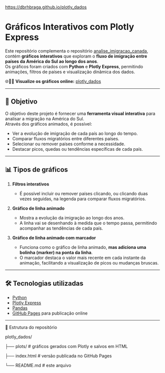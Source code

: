 
https://dbrhbraga.github.io/plotly_dados
# Gráficos Interativos com Plotly Express

Este repositório complementa o repositório [analise_imigracao_canada](https://github.com/dbrhbraga/analise_imigracao_canada),  contém **gráficos interativos** que exploram o **fluxo de imigração entre países da América do Sul ao longo dos anos**.  
Os gráficos foram criados com **Python** e **Plotly Express**, permitindo animações, filtros de países e visualização dinâmica dos dados.

🌐🔗🚨 **Visualize os gráficos online:**  [plotly_dados](https://dbrhbraga.github.io/plotly_dados)

---

## 🎯 Objetivo

O objetivo deste projeto é fornecer uma **ferramenta visual interativa** para analisar a migração na América do Sul.  
Através dos gráficos animados, é possível:

- Ver a evolução de imigração de cada país ao longo do tempo.  
- Comparar fluxos migratórios entre diferentes países.  
- Selecionar ou remover países conforme a necessidade.  
- Destacar picos, quedas ou tendências específicas de cada país.

---

## 📊 Tipos de gráficos

1. **Filtros interativos**  
   - É possível incluir ou remover países clicando, ou clicando duas vezes seguidas, na legenda para comparar fluxos migratórios.

2. **Gráfico de linha animado**  
   - Mostra a evolução da imigração ao longo dos anos.  
   - A linha vai se desenhando à medida que o tempo passa, permitindo acompanhar as tendências de cada país.

3. **Gráfico de linha animado com marcador**  
   - Funciona como o gráfico de linha animado, **mas adiciona uma bolinha (marker) na ponta da linha**.  
   - O marcador destaca o valor mais recente em cada instante da animação, facilitando a visualização de picos ou mudanças bruscas.


---

## 🛠 Tecnologias utilizadas

- [Python](https://www.python.org/)  
- [Plotly Express](https://plotly.com/python/plotly-express/)  
- [Pandas](https://pandas.pydata.org/)  
- [GitHub Pages](https://pages.github.com/) para publicação online

---

📂 Estrutura do repositório

plotly_dados/

├── plots/        # gráficos gerados com Plotly e salvos em HTML

├── index.html    # versão publicada no GitHub Pages

└── README.md     # este arquivo

